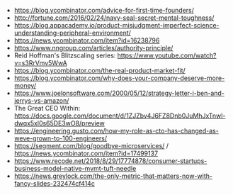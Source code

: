 - https://blog.ycombinator.com/advice-for-first-time-founders/
- http://fortune.com/2016/02/24/navy-seal-secret-mental-toughness/
- https://blog.appacademy.io/product-misjudgment-imperfect-science-understanding-peripheral-environment/
- https://news.ycombinator.com/item?id=16238796
- https://www.nngroup.com/articles/authority-principle/
- Reid Hoffman's Blitzscaling series: https://www.youtube.com/watch?v=s3RrVmv5WwA
- https://blog.ycombinator.com/the-real-product-market-fit/
- https://blog.ycombinator.com/why-does-your-company-deserve-more-money/
- https://www.joelonsoftware.com/2000/05/12/strategy-letter-i-ben-and-jerrys-vs-amazon/
- The Great CEO Within: https://docs.google.com/document/d/1ZJZbv4J6FZ8Dnb0JuMhJxTnwl-dwqx5xl0s65DE3wO8/preview
- https://engineering.gusto.com/how-my-role-as-cto-has-changed-as-weve-grown-to-100-engineers/
- https://segment.com/blog/goodbye-microservices/ / https://news.ycombinator.com/item?id=17499137
- https://www.recode.net/2018/8/29/17774878/consumer-startups-business-model-native-mvmt-tuft-needle
- https://news.greylock.com/the-only-metric-that-matters-now-with-fancy-slides-232474cf414c
